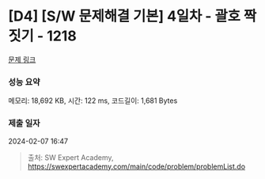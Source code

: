 # [D4] [S/W 문제해결 기본] 4일차 - 괄호 짝짓기 - 1218 

[문제 링크](https://swexpertacademy.com/main/code/problem/problemDetail.do?contestProbId=AV14eWb6AAkCFAYD) 

### 성능 요약

메모리: 18,692 KB, 시간: 122 ms, 코드길이: 1,681 Bytes

### 제출 일자

2024-02-07 16:47



> 출처: SW Expert Academy, https://swexpertacademy.com/main/code/problem/problemList.do
